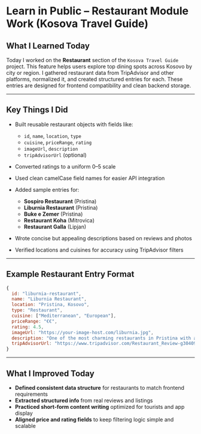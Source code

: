 
#  Learn in Public – Restaurant Module Work (Kosova Travel Guide)

##  What I Learned Today

Today I worked on the **Restaurant** section of the `Kosova Travel Guide` project. This feature helps users explore top dining spots across Kosovo by city or region. I gathered restaurant data from TripAdvisor and other platforms, normalized it, and created structured entries for each. These entries are designed for frontend compatibility and clean backend storage.

---

## Key Things I Did

- Built reusable restaurant objects with fields like:
  - `id`, `name`, `location`, `type`
  - `cuisine`, `priceRange`, `rating`
  - `imageUrl`, `description`
  - `tripAdvisorUrl` (optional)

- Converted ratings to a uniform 0–5 scale  
- Used clean camelCase field names for easier API integration  
- Added sample entries for:
  - **Sospiro Restaurant** (Pristina)  
  - **Liburnia Restaurant** (Pristina)  
  - **Buke e Zemer** (Pristina)  
  - **Restaurant Koha** (Mitrovica)  
  - **Restaurant Galla** (Lipjan)

- Wrote concise but appealing descriptions based on reviews and photos  
- Verified locations and cuisines for accuracy using TripAdvisor filters  

---

##  Example Restaurant Entry Format

```js
{
  id: "liburnia-restaurant",
  name: "Liburnia Restaurant",
  location: "Pristina, Kosovo",
  type: "Restaurant",
  cuisine: ["Mediterranean", "European"],
  priceRange: "€€",
  rating: 4.5,
  imageUrl: "https://your-image-host.com/liburnia.jpg",
  description: "One of the most charming restaurants in Pristina with a rustic interior, cozy ambiance, and a menu featuring Mediterranean flavors.",
  tripAdvisorUrl: "https://www.tripadvisor.com/Restaurant_Review-g304090-d12928664-Reviews-Liburnia_Restaurant-Pristina.html"
}
```

---

##  What I Improved Today

-  **Defined consistent data structure** for restaurants to match frontend requirements  
-  **Extracted structured info** from real reviews and listings  
-  **Practiced short-form content writing** optimized for tourists and app display  
-  **Aligned price and rating fields** to keep filtering logic simple and scalable  
